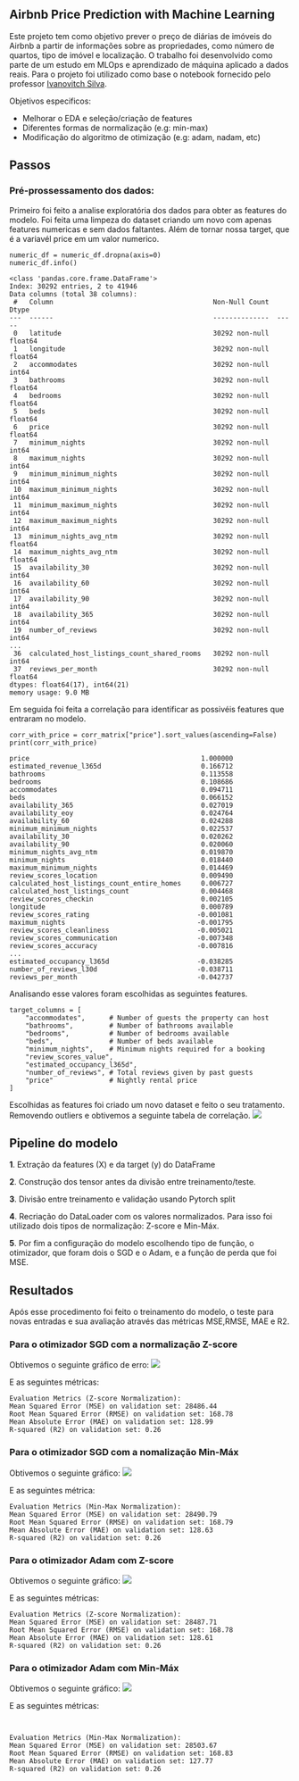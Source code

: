 ## Airbnb Price Prediction with Machine Learning

Este projeto tem como objetivo prever o preço de diárias de imóveis do Airbnb a partir de informações sobre as propriedades, como número de quartos, tipo de imóvel e localização.
O trabalho foi desenvolvido como parte de um estudo em MLOps e aprendizado de máquina aplicado a dados reais.
Para o projeto foi utilizado como base o notebook fornecido pelo professor [Ivanovitch Silva](https://github.com/ivanovitchm/mlops/blob/main/lessons/week03/lesson04.ipynb).

Objetivos especificos:

- Melhorar o EDA e seleção/criação de features
- Diferentes formas de normalização (e.g: min-max)
- Modificação do algoritmo de otimização (e.g: adam, nadam, etc)

## Passos

### Pré-prossessamento dos dados:

Primeiro foi feito a analise exploratória dos dados para obter as features do modelo. Foi feita uma limpeza do dataset criando um novo com apenas features numericas e sem dados faltantes. Além de tornar nossa target, que é a variavél price em um valor numerico.

```
numeric_df = numeric_df.dropna(axis=0)
numeric_df.info()
```

```
<class 'pandas.core.frame.DataFrame'>
Index: 30292 entries, 2 to 41946
Data columns (total 38 columns):
 #   Column                                        Non-Null Count  Dtype
---  ------                                        --------------  -----
 0   latitude                                      30292 non-null  float64
 1   longitude                                     30292 non-null  float64
 2   accommodates                                  30292 non-null  int64
 3   bathrooms                                     30292 non-null  float64
 4   bedrooms                                      30292 non-null  float64
 5   beds                                          30292 non-null  float64
 6   price                                         30292 non-null  float64
 7   minimum_nights                                30292 non-null  int64
 8   maximum_nights                                30292 non-null  int64
 9   minimum_minimum_nights                        30292 non-null  int64
 10  maximum_minimum_nights                        30292 non-null  int64
 11  minimum_maximum_nights                        30292 non-null  int64
 12  maximum_maximum_nights                        30292 non-null  int64
 13  minimum_nights_avg_ntm                        30292 non-null  float64
 14  maximum_nights_avg_ntm                        30292 non-null  float64
 15  availability_30                               30292 non-null  int64
 16  availability_60                               30292 non-null  int64
 17  availability_90                               30292 non-null  int64
 18  availability_365                              30292 non-null  int64
 19  number_of_reviews                             30292 non-null  int64
...
 36  calculated_host_listings_count_shared_rooms   30292 non-null  int64
 37  reviews_per_month                             30292 non-null  float64
dtypes: float64(17), int64(21)
memory usage: 9.0 MB
```

Em seguida foi feita a correlação para identificar as possivéis features que entraram no modelo.

```
corr_with_price = corr_matrix["price"].sort_values(ascending=False)
print(corr_with_price)
```

```
price                                           1.000000
estimated_revenue_l365d                         0.166712
bathrooms                                       0.113558
bedrooms                                        0.108686
accommodates                                    0.094711
beds                                            0.066152
availability_365                                0.027019
availability_eoy                                0.024764
availability_60                                 0.024288
minimum_minimum_nights                          0.022537
availability_30                                 0.020262
availability_90                                 0.020060
minimum_nights_avg_ntm                          0.019870
minimum_nights                                  0.018440
maximum_minimum_nights                          0.014469
review_scores_location                          0.009490
calculated_host_listings_count_entire_homes     0.006727
calculated_host_listings_count                  0.004468
review_scores_checkin                           0.002105
longitude                                       0.000789
review_scores_rating                           -0.001081
maximum_nights                                 -0.001795
review_scores_cleanliness                      -0.005021
review_scores_communication                    -0.007348
review_scores_accuracy                         -0.007816
...
estimated_occupancy_l365d                      -0.038285
number_of_reviews_l30d                         -0.038711
reviews_per_month                              -0.042737
```

Analisando esse valores foram escolhidas as seguintes features.

```
target_columns = [
    "accommodates",      # Number of guests the property can host
    "bathrooms",         # Number of bathrooms available
    "bedrooms",          # Number of bedrooms available
    "beds",              # Number of beds available
    "minimum_nights",    # Minimum nights required for a booking
    "review_scores_value",
    "estimated_occupancy_l365d",
    "number_of_reviews", # Total reviews given by past guests
    "price"              # Nightly rental price
]
```

Escolhidas as features foi criado um novo dataset e feito o seu tratamento. Removendo outliers e obtivemos a seguinte tabela de correlação.
![](heatmap.png)

## Pipeline do modelo

**1**. Extração da features (X) e da target (y) do DataFrame

**2**. Construção dos tensor antes da divisão entre treinamento/teste.

**3**. Divisão entre treinamento e validação usando Pytorch split

**4**. Recriação do DataLoader com os valores normalizados. Para isso foi utilizado dois tipos de normalização: Z-score e Min-Máx.

**5**. Por fim a configuração do modelo
escolhendo tipo de função, o otimizador, que foram dois o SGD e o Adam, e a função de perda que foi MSE.

## Resultados

Após esse procedimento foi feito o treinamento do modelo, o teste para novas entradas e sua avaliação através das métricas MSE,RMSE, MAE e R2.

### Para o otimizador SGD com a normalização Z-score

Obtivemos o seguinte gráfico de erro:
![](SGD_Zscore.png)

E as seguintes métricas:

```
Evaluation Metrics (Z-score Normalization):
Mean Squared Error (MSE) on validation set: 28486.44
Root Mean Squared Error (RMSE) on validation set: 168.78
Mean Absolute Error (MAE) on validation set: 128.99
R-squared (R2) on validation set: 0.26
```

### Para o otimizador SGD com a nomalização Min-Máx

Obtivemos o seguinte gráfico:
![](SGD_MinMax.png)

E as seguintes métrica:

```
Evaluation Metrics (Min-Max Normalization):
Mean Squared Error (MSE) on validation set: 28490.79
Root Mean Squared Error (RMSE) on validation set: 168.79
Mean Absolute Error (MAE) on validation set: 128.63
R-squared (R2) on validation set: 0.26
```

### Para o otimizador Adam com Z-score

Obtivemos o seguinte gráfico:
![](Adam_Zscore.png)

E as seguintes métricas:

```
Evaluation Metrics (Z-score Normalization):
Mean Squared Error (MSE) on validation set: 28487.71
Root Mean Squared Error (RMSE) on validation set: 168.78
Mean Absolute Error (MAE) on validation set: 128.61
R-squared (R2) on validation set: 0.26
```

### Para o otimizador Adam com Min-Máx

Obtivemos o seguinte gráfico:
![](Adam_MinMax.png)

E as seguintes métricas:

```


Evaluation Metrics (Min-Max Normalization):
Mean Squared Error (MSE) on validation set: 28503.67
Root Mean Squared Error (RMSE) on validation set: 168.83
Mean Absolute Error (MAE) on validation set: 127.77
R-squared (R2) on validation set: 0.26

```
